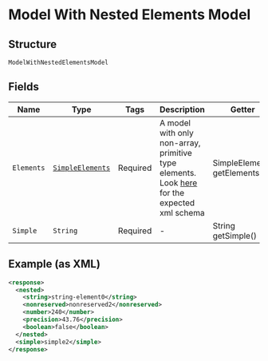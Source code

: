 
# Model With Nested Elements Model

## Structure

`ModelWithNestedElementsModel`

## Fields

| Name | Type | Tags | Description | Getter | Setter |
|  --- | --- | --- | --- | --- | --- |
| `Elements` | [`SimpleElements`](/doc/models/simple-elements.md) | Required | A model with only non-array, primitive type elements. Look [here](https://gist.github.com/thehappybug/f6cf13f8b5c14a9079ed6402fffe6861#generate-simple-object) for the expected xml schema | SimpleElements getElements() | setElements(SimpleElements elements) |
| `Simple` | `String` | Required | - | String getSimple() | setSimple(String simple) |

## Example (as XML)

```xml
<response>
  <nested>
    <string>string-element0</string>
    <nonreserved>nonreserved2</nonreserved>
    <number>240</number>
    <precision>43.76</precision>
    <boolean>false</boolean>
  </nested>
  <simple>simple2</simple>
</response>
```

